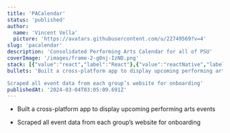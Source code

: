 ```yaml
---
title: 'PACalendar'
status: 'published'
author:
  name: 'Vincent Vella'
  picture: 'https://avatars.githubusercontent.com/u/22749569?v=4'
slug: 'pacalendar'
description: 'Consolidated Performing Arts Calendar for all of PSU'
coverImage: '/images/frame-2-g0nj-IzND.png'
stack: [{"value":"react","label":"React"},{"value":"reactNative","label":"React Native"},{"label":"Firebase","value":"firebase"},{"value":"nodeJs","label":"NodeJS"},{"label":"Python","value":"python"},{"label":"Web Scraper","value":"webScraper"},{"label":"NLP","value":"nlp"}]
bullets: 'Built a cross-platform app to display upcoming performing arts events

Scraped all event data from each group’s website for onboarding'
publishedAt: '2024-03-04T03:05:09.691Z'
---
```


- Built a cross-platform app to display upcoming performing arts events

- Scraped all event data from each group’s website for onboarding